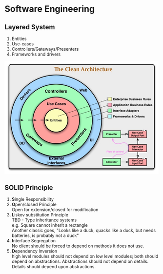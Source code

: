 # Software Engineering

## Layered System

1. Entities
1. Use-cases
1. Controllers/Gateways/Presenters
1. Frameworks and drivers

![The Clean Architecture by Uncle Bob](images/unclebob_cleancode.jpg)





## SOLID Principle

1. **S**ingle Responsibility
1. **O**pen/closed Principle  
  Open for extension/closed for modification
1. **L**iskov substitution Principle  
  TBD - Type inheritance systems  
  e.g. Square cannot inherit a rectangle  
  Another classic goes, "Looks like a duck, quacks like a duck, but needs batteries, is probably not a duck"
1. **I**nterface Segregation  
  No client should be forced to depend on methods it does not use.
1. **D**ependency Inversion  
  high level modules should not depend on low level modules; both should depend on abstractions. Abstractions should not depend on details.  Details should depend upon abstractions.
